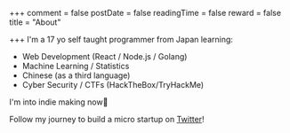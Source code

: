 +++
comment = false
postDate = false
readingTime = false
reward = false
title = "About"

+++
I'm a 17 yo self taught programmer from Japan learning:

* Web Development (React / Node.js / Golang)
* Machine Learning / Statistics
* Chinese (as a third language)
* Cyber Security / CTFs (HackTheBox/TryHackMe)

I'm into indie making now🚀

Follow my journey to build a micro startup on [Twitter](https://twitter.com/0xsuk "@0xsuk")!